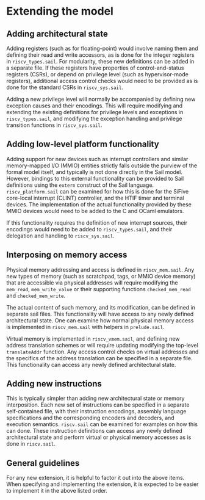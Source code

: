Extending the model
===================

Adding architectural state
--------------------------

Adding registers (such as for floating-point) would involve naming
them and defining their read and write accessors, as is done for the
integer registers in `riscv_types.sail`.  For modularity, these new
definitions can be added in a separate file.  If these registers have
properties of control-and-status registers (CSRs), or depend on
privilege level (such as hypervisor-mode registers), additional access
control checks would need to be provided as is done for the standard
CSRs in `riscv_sys.sail`.

Adding a new privilege level will normally be accompanied by defining
new exception causes and their encodings.  This will require modifying
and extending the existing definitions for privilege levels and
exceptions in `riscv_types.sail`, and modifying the exception handling
and privilege transition functions in `riscv_sys.sail`.

Adding low-level platform functionality
---------------------------------------

Adding support for new devices such as interrupt controllers and
similar memory-mapped I/O (MMIO) entities strictly falls outside the
purview of the formal model itself, and typically is not done
directly in the Sail model.  However, bindings to this external
functionality can be provided to Sail definitions using the `extern`
construct of the Sail language. `riscv_platform.sail` can be examined
for how this is done for the SiFive core-local interrupt (CLINT)
controller, and the HTIF timer and terminal devices.  The
implementation of the actual functionality provided by these MMIO
devices would need to be added to the C and OCaml emulators.

If this functionality requires the definition of new interrupt
sources, their encodings would need to be added to `riscv_types.sail`,
and their delegation and handling to `riscv_sys.sail`.

Interposing on memory access
----------------------------

Physical memory addressing and access is defined in `riscv_mem.sail`.
Any new types of memory (such as scratchpad, tags, or MMIO device
memory) that are accessible via physical addresses will require
modifying the `mem_read`, `mem_write_value` or their supporting
functions `checked_mem_read` and `checked_mem_write`.

The actual content of such memory, and its modification, can be
defined in separate sail files.  This functionality will have access
to any newly defined architectural state.  One can examine how normal
physical memory access is implemented in `riscv_mem.sail` with helpers
in `prelude.sail`.

Virtual memory is implemented in `riscv_vmem.sail`, and defining new
address translation schemes or will require updating modifying the
top-level `translateAddr` function.  Any access control checks on
virtual addresses and the specifics of the address translation can be
specified in a separate file.  This functionality can access any newly
defined architectural state.

Adding new instructions
-----------------------

This is typically simpler than adding new architectural state or
memory interposition.  Each new set of instructions can be specified
in a separate self-contained file, with their instruction encodings,
assembly language specifications and the corresponding encoders and
decoders, and execution semantics. `riscv.sail` can be examined for
examples on how this can done.  These instruction definitions can
access any newly defined architectural state and perform virtual or
physical memory accesses as is done in `riscv.sail`.


General guidelines
------------------

For any new extension, it is helpful to factor it out into the above
items.  When specifying and implementing the extension, it is expected
to be easier to implement it in the above listed order.
